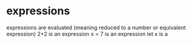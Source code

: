 # expressions
expressions are evaluated (meaning reduced to a number or equivalent expression)
2+2 is an expression
x = 7 is an expression
let x is a 